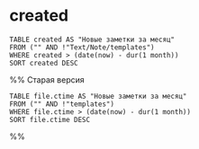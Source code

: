 # created

```dataview
TABLE created AS "Новые заметки за месяц"
FROM ("" AND !"Text/Note/templates")
WHERE created > (date(now) - dur(1 month))
SORT created DESC
```


%% Старая версия
```dataview
TABLE file.ctime AS "Новые заметки за месяц"
FROM ("" AND !"templates")
WHERE file.ctime > (date(now) - dur(1 month))
SORT file.ctime DESC
```
%%